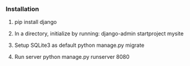### Installation
1. pip install django

2. In a directory, initialize by running:
	django-admin startproject mysite

3. Setup SQLite3 as default
	python manage.py migrate

4. Run server
	python manage.py runserver 8080

